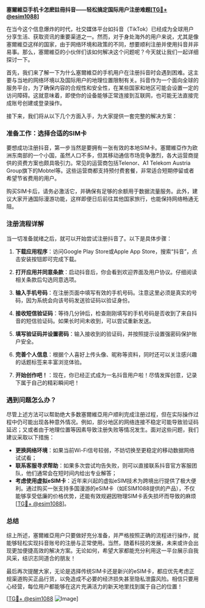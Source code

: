 **塞爾維亞手机卡怎麽註冊抖音——轻松搞定国际用户注册难题[[TG💪+ @esim1088](https://t.me/s/esim1088)]**

在当今这个信息爆炸的时代，社交媒体平台如抖音（TikTok）已经成为全球用户分享生活、获取资讯的重要渠道之一。然而，对于身处海外的用户来说，尤其是像塞爾維亞这样的国家，由于网络环境和政策的不同，想要顺利注册并使用抖音并非易事。那么，塞爾維亞的小伙伴们该如何解决这个问题呢？今天就让我们一起详细探讨一下。

首先，我们来了解一下为什么塞爾維亞的手机用户在注册抖音时会遇到困难。这主要与当地的网络环境以及国际用户的地理位置限制有关。抖音作为一个面向全球的服务平台，为了确保内容的合规性和安全性，在某些国家和地区可能会设置一定的访问障碍。这就意味着，即使你的设备能够正常连接到互联网，也可能无法直接完成账号创建或登录操作。

接下来，我们将从以下几个方面入手，为大家提供一套完整的解决方案：

### 准备工作：选择合适的SIM卡

要想成功注册抖音，第一步当然是要拥有一张有效的本地SIM卡。塞爾維亞作为欧洲东南部的一个小国，虽然人口不多，但其移动通信市场竞争激烈，各大运营商提供的资费方案也颇具吸引力。常见的运营商包括Telenor、A1 Telekom Austria Group旗下的Mobtel等。这些运营商都支持预付费套餐，非常适合短期停留或者希望节省费用的用户。

购买SIM卡后，请务必激活它，并确保有足够的余额用于数据流量服务。此外，建议大家开通国际漫游功能，这样即便日后前往其他国家旅行，也能保持网络畅通无阻。

### 注册流程详解

当一切准备就绪之后，就可以开始尝试注册抖音了。以下是具体步骤：

1. **下载应用程序**：访问Google Play Store或Apple App Store，搜索“抖音”，点击安装按钮即可完成下载。
   
2. **打开应用并同意条款**：启动抖音后，你会看到欢迎界面及用户协议。仔细阅读相关条款后勾选同意选项。

3. **输入手机号码**：在注册页面中填写有效的手机号码。注意这里必须是真实的号码，因为系统会向该号码发送验证码以验证身份。

4. **接收短信验证码**：等待几分钟后，检查刚刚填写的手机号码是否收到了来自抖音的短信验证码。如果长时间未收到，可以尝试重新发送。

5. **填写验证码并设置密码**：输入接收到的验证码，并按照提示设置强密码保护账户安全。

6. **完善个人信息**：根据个人喜好上传头像、昵称等资料，同时还可以关注感兴趣的话题标签来丰富浏览体验。

7. **开始创作吧！**：现在，你已经正式成为一名抖音用户啦！尽情发挥创意，记录下属于自己的精彩瞬间吧！

### 遇到问题怎么办？

尽管上述方法可以帮助绝大多数塞爾維亞用户顺利完成注册过程，但在实际操作过程中仍可能出现各种意外情况。例如，部分地区的网络连接不稳定可能导致验证码延迟；又或者由于地理位置等因素导致注册失败等情况发生。面对这些问题，我们建议采取以下措施：

- **更换网络环境**：如果当前Wi-Fi信号较弱，不妨切换至更稳定的移动数据网络试试看；
- **联系客服寻求帮助**：如果多次尝试均告失败，则可以直接联系抖音官方客服团队，他们通常会在短时间内给出专业解答；
- **考虑使用虚拟eSIM卡**：近年来兴起的虚拟eSIM技术为跨境出行提供了极大便利。通过购买一张支持多国漫游的eSIM卡（如ESIM1088提供的产品），不仅能够享受低廉的价格优势，还能有效规避因物理SIM卡丢失损坏而导致的麻烦[[TG💪+ @esim1088](https://t.me/s/esim1088)]。

### 总结

综上所述，塞爾維亞用户只要做好充分准备，并严格按照正确的流程进行操作，就能够轻松实现抖音账号的注册与正常使用。当然，随着科技的发展，未来或许会出现更加便捷高效的解决方案。无论如何，希望大家都能充分利用这一平台展示自我风采，结识志同道合的朋友！

最后再次提醒大家，无论是选择传统SIM卡还是新兴的eSIM卡，都应优先考虑正规渠道购买正品行货，以免造成不必要的经济损失甚至隐私泄露风险。相信只要用心经营，每位用户都能够在这片充满活力的新天地里找到属于自己的位置！

[[TG💪+ @esim1088](https://t.me/s/esim1088) ![Image](https://i.postimg.cc/4NQfJmqS/Snipaste-2025-05-13-00-14-12.png)]